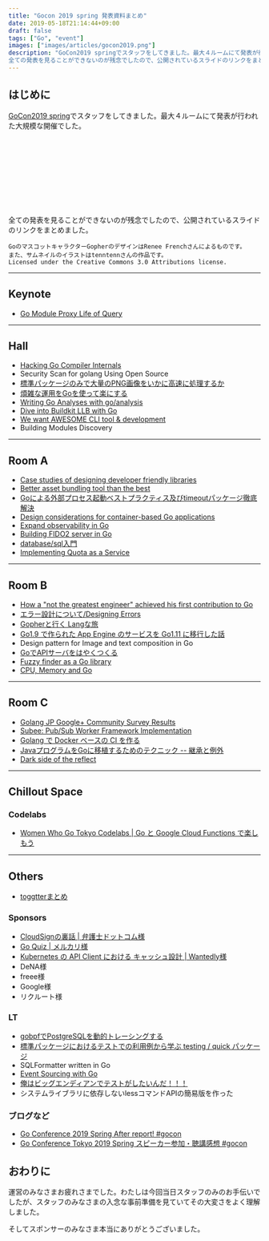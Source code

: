 ```yaml
---
title: "Gocon 2019 spring 発表資料まとめ"
date: 2019-05-18T21:14:44+09:00
draft: false
tags: ["Go", "event"]
images: ["images/articles/gocon2019.png"]
description: "GoCon2019 springでスタッフをしてきました。最大４ルームにて発表が行われた大規模な開催でした。
全ての発表を見ることができないのが残念でしたので、公開されているスライドのリンクをまとめました。"
---
```

## はじめに
[GoCon2019 spring](https://gocon.jp)でスタッフをしてきました。最大４ルームにて発表が行われた大規模な開催でした。

<div class="iframely-embed"><div class="iframely-responsive" style="height: 140px; padding-bottom: 0;"><a href="https://gocon.connpass.com/event/124530/" data-iframely-url="//cdn.iframe.ly/api/iframe?url=https%3A%2F%2Fgocon.connpass.com%2Fevent%2F124530%2F&key=2621d5600f6d423389afec325dbfc63d&iframe=card-small"></a></div></div><script async src="//cdn.iframe.ly/embed.js" charset="utf-8"></script>

全ての発表を見ることができないのが残念でしたので、公開されているスライドのリンクをまとめました。

```
GoのマスコットキャラクターGopherのデザインはRenee Frenchさんによるものです。
また、サムネイルのイラストはtenntennさんの作品です。
Licensed under the Creative Commons 3.0 Attributions license.
```

***

## Keynote
- [Go Module Proxy Life of Query](https://github.com/katiehockman/puppies/blob/master/presentation_slides.pdf)

***

## Hall
- [Hacking Go Compiler Internals](https://speakerdeck.com/moriyoshi/hacking-go-compiler-internals-2nd-season)
- Security Scan for golang Using Open Source
- [標準パッケージのみで大量のPNG画像をいかに高速に処理するか](https://go-talks.appspot.com/github.com/cia-rana/go-png-bench/doc/slide/gocon2019.slide#1)
- [煩雑な運用をGoを使って楽にする](https://speakerdeck.com/konboi/go-conference-2019-spring)
- [Writing Go Analyses with go/analysis](https://github.com/matloob/analysistalk/blob/master/presentations/tokyo.key)
- [Dive into Buildkit LLB with Go](https://speakerdeck.com/po3rin/dive-into-buildkit-llb-with-go)
- [We want AWESOME CLI tool & development](https://speakerdeck.com/micnncim/we-want-awesome-cli-tool-and-development)
- Building Modules Discovery

***

## Room A
- [Case studies of designing developer friendly libraries](https://speakerdeck.com/izumin5210/case-studies-of-designing-developer-friendly-libraries-number-gocon)
- [Better asset bundling tool than the best](https://docs.google.com/presentation/d/1_FfMqmcrfPGNTGeo6okTwC08742H19XVpnm9l98KvSc/edit#slide=id.g33148270ac_0_143)
- [Goによる外部プロセス起動ベストプラクティス及びtimeoutパッケージ徹底解決](http://songmu.github.io/slides/gocon2019-spring/#0)
- [Design considerations for container-based Go applications](https://speakerdeck.com/hgsgtk/design-considerations-for-container-based-go-application)
- [Expand observability in Go](https://docs.google.com/presentation/d/e/2PACX-1vRiua4UZzSEGuS-IIHLjwEA9VpQda8eo_z59AYSd5z8oFm7t5cjM6Jrxh3XqMLjQ6dM13WBtUd7IEH7/pub?slide=id.g405a9dc47b_0_0)
- [Building FIDO2 server in Go](https://speakerdeck.com/mururu/building-fido2-server-in-go)
- [database/sql入門](https://speakerdeck.com/budougumi0617/introduction-database-sql)
- [Implementing Quota as a Service](https://speakerdeck.com/nasa9084/implementing-quota-as-a-service)

***

## Room B
- [How a "not the greatest engineer" achieved his first contribution to Go](https://speakerdeck.com/yotak/how-a-not-the-greatest-engineer-became-a-go-contributor)
- [エラー設計について/Designing Errors](https://docs.google.com/presentation/d/1JIdZ4IVW2D3kEFUtWSvHNes3r3ykojGuUAQAnhmEVs0/edit)
- [Gopherと行く Langな旅](https://yooappn.github.io/talks/gocon-2019-spring/index.html#1)
- [Go1.9 で作られた App Engine のサービスを Go1.11 に移行した話](https://speakerdeck.com/emahiro/go-conference-2019-spring-go1-dot-9-to-go1-dot-11)
- Design pattern for Image and text composition in Go
- [GoでAPIサーバをはやくつくる](https://speakerdeck.com/juntaki/godeapisabawohayakutukuru)
- [Fuzzy finder as a Go library](https://speakerdeck.com/ktr_0731/fuzzy-finder-as-a-go-library)
- [CPU, Memory and Go](https://speakerdeck.com/sonatard/cpu-memory-and-go)

***

## Room C
- [Golang JP Google+ Community Survey Results](https://talks.godoc.org/github.com/qt-luigi/talks/2019/survey-results.slide#1)
- [Subee: Pub/Sub Worker Framework Implementation](https://speakerdeck.com/hlts2/sub-worker-framework-implementation)
- [Golang で Docker ベースの CI を作る](https://speakerdeck.com/duck8823/golangdedockerbesufalseciwozuo-ru)
- [JavaプログラムをGoに移植するためのテクニック -- 継承と例外](https://speakerdeck.com/makki_d/javapuroguramuwogoniyi-zhi-surutamefalsetekunituku-ji-cheng-toli-wai-fbed2363-bfcc-437e-afe9-c29adbbb18d7)
- [Dark side of the reflect](https://www.slideshare.net/sairoutine/dark-side-of-the-reflect-146395066)

***

## Chillout Space
### Codelabs
- [Women Who Go Tokyo Codelabs | Go と Google Cloud Functions で楽しもう](https://womenwhogotokyo.github.io/codelab/google-cloud-functions-go/#2)

***

## Others
- [toggtterまとめ](https://togetter.com/li/1356331)

### Sponsors
- [CloudSignの裏話 | 弁護士ドットコム様](https://speakerdeck.com/koichiwada/inside-story-of-cloudsign)
- [Go Quiz | メルカリ様](https://docs.google.com/presentation/d/1wp1odSpNmYmFkdYVk-Xn6M5ipbXcOi0cxMiI3ujKa6U/edit)
- [Kubernetes の API Client における キャッシュ設計 | Wantedly様](https://speakerdeck.com/unblee/cache-design-in-kubernetes-api-client)
- DeNA様
- freee様
- Google様
- リクルート様

### LT
- [gobpfでPostgreSQLを動的トレーシングする](https://docs.google.com/presentation/d/1yR6H2gJbUA0F7nQe6dZk9MJjEPIzmDlFk5_sVGS2wQw/edit#slide=id.p1)
- [標準パッケージにおけるテストでの利用例から学ぶ testing / quick パッケージ](https://speakerdeck.com/yusukehosonuma/golang-testing-quick)
- SQLFormatter written in Go
- [Event Sourcing with Go](https://docs.google.com/presentation/d/16s8bynqiupbB_n-KVjvA0Biy3mgatN3KSg4shyJ_C6A/edit)
- [俺はビッグエンディアンでテストがしたいんだ！！！](https://docs.google.com/presentation/d/1RWbGPNlMUlSW98pUVn5GNaWgoaON481mnGJft47pEKU/edit)
- システムライブラリに依存しないlessコマンドAPIの簡易版を作った

### ブログなど
- [Go Conference 2019 Spring After report! #gocon
](https://www.wantedly.com/companies/wantedly/post_articles/169350)
- [Go Conference Tokyo 2019 Spring スピーカー参加・聴講感想 #gocon](https://khigashigashi.hatenablog.com/entry/2019/05/18/162918)

## おわりに
運営のみなさまお疲れさまでした。わたしは今回当日スタッフのみのお手伝いでしたが、スタッフのみなさまの入念な事前準備を見ていてその大変さをよく理解しました。

そしてスポンサーのみなさま本当にありがとうございました。
